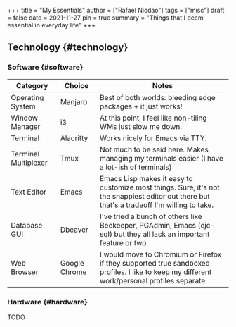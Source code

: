 +++
title = "My Essentials"
author = ["Rafael Nicdao"]
tags = ["misc"]
draft = false
date = 2021-11-27
pin = true
summary = "Things that I deem essential in everyday life"
+++

## Technology {#technology}


### Software {#software}

| Category             | Choice        | Notes                                                                                                                                       |
|----------------------|---------------|---------------------------------------------------------------------------------------------------------------------------------------------|
| Operating System     | Manjaro       | Best of both worlds: bleeding edge packages + it just works!                                                                                |
| Window Manager       | i3            | At this point, I feel like non-tiling WMs just slow me down.                                                                                |
| Terminal             | Alacritty     | Works nicely for Emacs via TTY.                                                                                                             |
| Terminal Multiplexer | Tmux          | Not much to be said here. Makes managing my terminals easier (I have a lot-ish of terminals)                                                |
| Text Editor          | Emacs         | Emacs Lisp makes it easy to customize most things. Sure, it's not the snappiest editor out there but that's a tradeoff I'm willing to take. |
| Database GUI         | Dbeaver       | I've tried a bunch of others like Beekeeper, PGAdmin, Emacs (ejc-sql) but they all lack an important feature or two.                        |
| Web Browser          | Google Chrome | I would move to Chromium or Firefox if they supported true sandboxed profiles. I like to keep my different work/personal profiles separate. |


### Hardware {#hardware}

TODO
